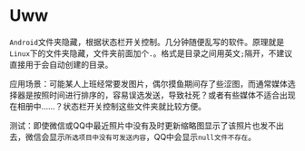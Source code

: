 # Uww

`Android`文件夹隐藏，根据状态栏开关控制。几分钟随便乱写的软件。原理就是`Linux`下的文件夹隐藏，文件夹前面加个`.`。格式是目录之间用英文`;`隔开，不建议直接用于会自动创建的目录。

应用场景：可能某人上班经常要发图片，偶尔摸鱼期间存了些涩图，而通常媒体选择器是按照时间进行排序的，容易误选发送，导致社死？或者有些媒体不适合出现在相册中……？状态栏开关控制这些文件夹就比较方便。

测试：即使微信或QQ中最近照片中没有及时更新缩略图显示了该照片也发不出去，微信会显示`所选项目中没有可发送内容`，QQ中会显示`null文件不存在`。
